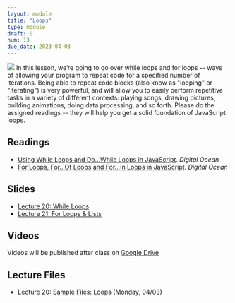 ```yaml
---
layout: module
title: "Loops"
type: module
draft: 0
num: 13
due_date: 2023-04-03
---
```


<img class="module-image" src="/spring2023/assets/images/lectures/loops.gif" /> In this lesson, we’re going to go over while loops and for loops -- ways of allowing your program to repeat code for a specified number of iterations. Being able to repeat code blocks (also know as "looping" or "iterating") is very powerful, and will allow you to easily perform repetitive tasks in a variety of different contexts: playing songs, drawing pictures, building animations, doing data processing, and so forth. Please do the assigned readings -- they will help you get a solid foundation of JavaScript loops.

## Readings
* <a href="https://www.digitalocean.com/community/tutorials/using-while-loops-and-do-while-loops-in-javascript" target="_blank">Using While Loops and Do...While Loops in JavaScript</a>. <em>Digital Ocean</em>  
* <a href="https://www.digitalocean.com/community/tutorials/for-loops-for-of-loops-and-for-in-loops-in-javascript" target="_blank">For Loops, For...Of Loops and For...In Loops in JavaScript</a>. <em>Digital Ocean</em>  

## Slides
* <a href="https://docs.google.com/presentation/d/1YpQ_wzcyhUWG64uNMSfW4QKO4lS9ZLL2mJYjMrRJMoY/edit?usp=sharing" target="_blank">Lecture 20: While Loops</a>
* <a href="https://docs.google.com/presentation/d/18sw2IdnWGCUZIzlEC-c_ZqrFVUA598fLVNYjTWXpq34/edit?usp=sharing" target="_blank">Lecture 21: For Loops & Lists</a>

## Videos
Videos will be published after class on <a href="https://drive.google.com/drive/folders/1O7exzeo0Wg-RmAN7W20R10SSHdEt75Mx" target="_blank">Google Drive</a>

## Lecture Files
* Lecture 20: <a href="/spring2023/course-files/lectures/lecture20.zip">Sample Files: Loops</a> (Monday, 04/03)